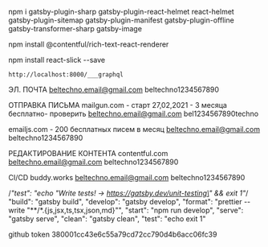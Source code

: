 npm i 
gatsby-plugin-sharp 
gatsby-plugin-react-helmet 
react-helmet
gatsby-plugin-sitemap 
gatsby-plugin-manifest 
gatsby-plugin-offline 
gatsby-transformer-sharp 
gatsby-image

npm install @contentful/rich-text-react-renderer

npm install react-slick --save




`http://localhost:8000/___graphql`

ЭЛ. ПОЧТА
beltechno.email@gmail.com
beltechno1234567890 



ОТПРАВКА ПИСЬМА
mailgun.com - старт 27,02,2021 - 3 месяца бесплатно- проверить
beltechno.email@gmail.com
bel1234567890techno

emailjs.com - 200 бесплатных писем в месяц
beltechno.email@gmail.com
beltechno1234567890



РЕДАКТИРОВАНИЕ КОНТЕНТА
contentful.com
beltechno.email@gmail.com
beltechno1234567890

CI/CD
buddy.works
beltechno.email@gmail.com
beltechno1234567890




/*"test": "echo \"Write tests! -> https://gatsby.dev/unit-testing\" && exit 1"*/
"build": "gatsby build",
    "develop": "gatsby develop",
    "format": "prettier --write \"**/*.{js,jsx,ts,tsx,json,md}\"",
    "start": "npm run develop",
    "serve": "gatsby serve",
    "clean": "gatsby clean",
    "test": "echo exit 1"

github token
   380001cc43e6c55a79cd72cc790d4b6acc06fc39
